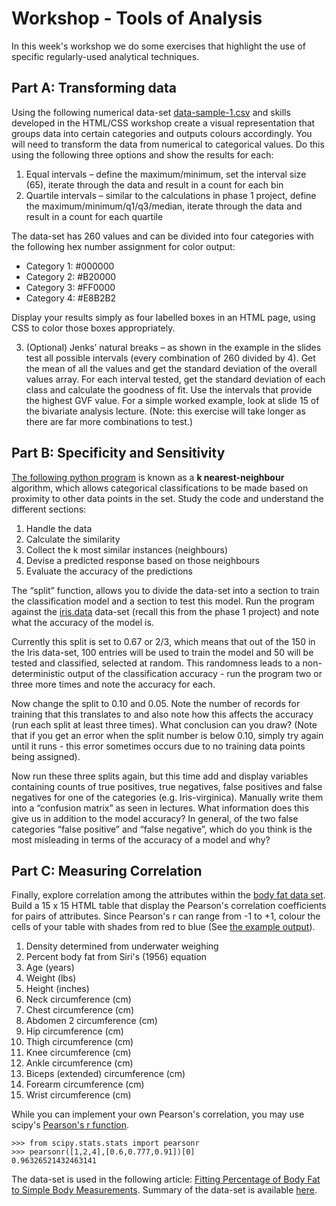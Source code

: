 ﻿Workshop - Tools of Analysis
=========================

In this week's workshop we do some exercises that highlight the use of specific regularly-used analytical techniques.


Part A: Transforming data
-------------------------

Using the following numerical data-set [data-sample-1.csv](assets/data-sample-1.csv) and skills developed in the HTML/CSS workshop create a visual representation that groups data into certain categories and outputs colours accordingly. You will need to transform the data from numerical to categorical values. Do this using the following three options and show the results for each:

1. Equal intervals – define the maximum/minimum, set the interval size (65), iterate through the data and result in a count for each bin
2. Quartile intervals – similar to the calculations in phase 1 project, define the maximum/minimum/q1/q3/median, iterate through the data and result in a count for each quartile

The data-set has 260 values and can be divided into four categories with the following hex number assignment for color output:

- Category 1: #000000
- Category 2: #B20000
- Category 3: #FF0000
- Category 4: #E8B2B2

Display your results simply as four labelled boxes in an HTML page, using CSS to color those boxes appropriately.


3. (Optional) Jenks’ natural breaks – as shown in the example in the slides test all possible intervals (every combination of 260 divided by 4). Get the mean of all the values and get the standard deviation of the overall values array. For each interval tested, get the standard deviation of each class and calculate the goodness of fit. Use the intervals that provide the highest GVF value. For a simple worked example, look at slide 15 of the bivariate analysis lecture. (Note: this exercise will take longer as there are far more combinations to test.)


Part B: Specificity and Sensitivity
------------------------------------

[The following python program](assets/knn_classifier.py) is known as a **k nearest-neighbour** algorithm, which allows categorical classifications to be made based on proximity to other data points in the set. Study the code and understand the different sections:

1. Handle the data
2. Calculate the similarity
3. Collect the k most similar instances (neighbours)
4. Devise a predicted response based on those neighbours
5. Evaluate the accuracy of the predictions

The “split” function, allows you to divide the data-set into a section to train the classification model and a section to test this model. Run the program against the [iris.data](assets/iris.data) data-set (recall this from the phase 1 project) and note what the accuracy of the model is. 

Currently this split is set to 0.67 or 2/3, which means that out of the 150 in the Iris data-set, 100 entries will be used to train the model and 50 will be tested and classified, selected at random. This randomness leads to a non-deterministic output of the classification accuracy - run the program two or three more times and note the accuracy for each.

Now change the split to 0.10 and 0.05. Note the number of records for training that this translates to and also note how this affects the accuracy (run each split at least three times). What conclusion can you draw? (Note that if you get an error when the split number is below 0.10, simply try again until it runs - this error sometimes occurs due to no training data points being assigned).

Now run these three splits again, but this time add and display variables containing counts of true positives, true negatives, false positives and false negatives for one of the categories (e.g. Iris-virginica). Manually write them into a “confusion matrix” as seen in lectures. What information does this give us in addition to the model accuracy? In general, of the two false categories “false positive” and “false negative”, which do you think is the most misleading in terms of the accuracy of a model and why?



Part C: Measuring Correlation
-------------------

Finally, explore correlation among the attributes within the [body fat data set](assets/body-fat.csv). Build a 15 x 15 HTML table that display the Pearson's correlation coefficients for pairs of attributes. Since Pearson's r can range from -1 to +1, colour the cells of your table with shades from red to blue (See [the example output](assets/pearson-sample.html)).

1. Density determined from underwater weighing
2. Percent body fat from Siri's (1956) equation
3. Age (years)
4. Weight (lbs)
5. Height (inches)
6. Neck circumference (cm)
7. Chest circumference (cm)
8. Abdomen 2 circumference (cm)
9. Hip circumference (cm)
10. Thigh circumference (cm)
11. Knee circumference (cm)
12. Ankle circumference (cm)
13. Biceps (extended) circumference (cm)
14. Forearm circumference (cm)
15.  Wrist circumference (cm)

While you can implement your own Pearson's correlation, you may use scipy's [Pearson's r function](http://docs.scipy.org/doc/scipy/reference/generated/scipy.stats.pearsonr.html).

    >>> from scipy.stats.stats import pearsonr
    >>> pearsonr([1,2,4],[0.6,0.777,0.91])[0]
    0.96326521432463141

The data-set is used in the following article: [Fitting Percentage of Body Fat to Simple Body Measurements](http://www.amstat.org/publications/jse/v4n1/datasets.johnson.html). Summary of the data-set is available [here](http://lib.stat.cmu.edu/datasets/bodyfat).


